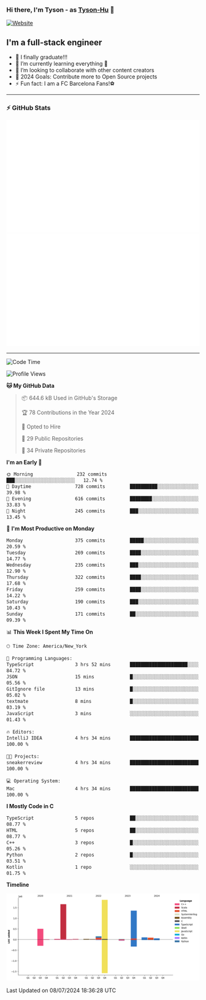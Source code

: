 ### Hi there, I'm Tyson - as [Tyson-Hu][website] 👋

[![Website](https://img.shields.io/website?label=Tianzhe.me&style=for-the-badge&url=https%3A%2F%2Ftianzhe.me)](https://tianzhe.me)


## I'm a full-stack engineer

- 🔭 I finally graduate!!!
- 🌱 I’m currently learning everything 🤣
- 👯 I’m looking to collaborate with other content creators
- 🥅 2024 Goals: Contribute more to Open Source projects
- ⚡ Fun fact: I am a FC Barcelona Fans!⚽️

---

### ⚡️ GitHub Stats
![](https://raw.githubusercontent.com/Tyson-Hu/github-stats-card/master/generated/overview.svg)
![](https://raw.githubusercontent.com/Tyson-Hu/github-stats-card/master/generated/languages.svg)

---

<!--START_SECTION:waka-->
![Code Time](http://img.shields.io/badge/Code%20Time-157%20hrs%2054%20mins-blue)

![Profile Views](http://img.shields.io/badge/Profile%20Views-0-blue)

**🐱 My GitHub Data** 

> 📦 644.6 kB Used in GitHub's Storage 
 > 
> 🏆 78 Contributions in the Year 2024
 > 
> 💼 Opted to Hire
 > 
> 📜 29 Public Repositories 
 > 
> 🔑 34 Private Repositories 
 > 
**I'm an Early 🐤** 

```text
🌞 Morning                232 commits         ███░░░░░░░░░░░░░░░░░░░░░░   12.74 % 
🌆 Daytime                728 commits         ██████████░░░░░░░░░░░░░░░   39.98 % 
🌃 Evening                616 commits         ████████░░░░░░░░░░░░░░░░░   33.83 % 
🌙 Night                  245 commits         ███░░░░░░░░░░░░░░░░░░░░░░   13.45 % 
```
📅 **I'm Most Productive on Monday** 

```text
Monday                   375 commits         █████░░░░░░░░░░░░░░░░░░░░   20.59 % 
Tuesday                  269 commits         ████░░░░░░░░░░░░░░░░░░░░░   14.77 % 
Wednesday                235 commits         ███░░░░░░░░░░░░░░░░░░░░░░   12.90 % 
Thursday                 322 commits         ████░░░░░░░░░░░░░░░░░░░░░   17.68 % 
Friday                   259 commits         ████░░░░░░░░░░░░░░░░░░░░░   14.22 % 
Saturday                 190 commits         ███░░░░░░░░░░░░░░░░░░░░░░   10.43 % 
Sunday                   171 commits         ██░░░░░░░░░░░░░░░░░░░░░░░   09.39 % 
```


📊 **This Week I Spent My Time On** 

```text
🕑︎ Time Zone: America/New_York

💬 Programming Languages: 
TypeScript               3 hrs 52 mins       █████████████████████░░░░   84.72 % 
JSON                     15 mins             █░░░░░░░░░░░░░░░░░░░░░░░░   05.56 % 
GitIgnore file           13 mins             █░░░░░░░░░░░░░░░░░░░░░░░░   05.02 % 
textmate                 8 mins              █░░░░░░░░░░░░░░░░░░░░░░░░   03.19 % 
JavaScript               3 mins              ░░░░░░░░░░░░░░░░░░░░░░░░░   01.43 % 

🔥 Editors: 
IntelliJ IDEA            4 hrs 34 mins       █████████████████████████   100.00 % 

🐱‍💻 Projects: 
sneakerreview            4 hrs 34 mins       █████████████████████████   100.00 % 

💻 Operating System: 
Mac                      4 hrs 34 mins       █████████████████████████   100.00 % 
```

**I Mostly Code in C** 

```text
TypeScript               5 repos             ██░░░░░░░░░░░░░░░░░░░░░░░   08.77 % 
HTML                     5 repos             ██░░░░░░░░░░░░░░░░░░░░░░░   08.77 % 
C++                      3 repos             █░░░░░░░░░░░░░░░░░░░░░░░░   05.26 % 
Python                   2 repos             █░░░░░░░░░░░░░░░░░░░░░░░░   03.51 % 
Kotlin                   1 repo              ░░░░░░░░░░░░░░░░░░░░░░░░░   01.75 % 
```



**Timeline**

![Lines of Code chart](https://raw.githubusercontent.com/Tyson-Hu/Tyson-Hu/main/assets/bar_graph.png)


 Last Updated on 08/07/2024 18:36:28 UTC
<!--END_SECTION:waka-->


[website]: https://github.com/Tyson-Hu
